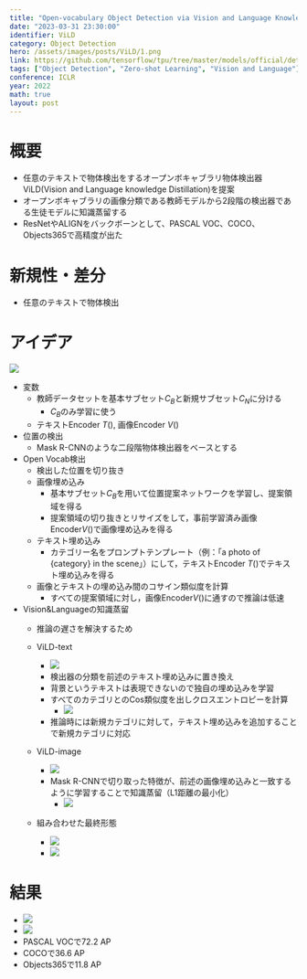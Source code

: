 ```yaml
---
title: "Open-vocabulary Object Detection via Vision and Language Knowledge Distillation"
date: "2023-03-31 23:30:00"
identifier: ViLD
category: Object Detection
hero: /assets/images/posts/ViLD/1.png
link: https://github.com/tensorflow/tpu/tree/master/models/official/detection/projects/vild
tags: ["Object Detection", "Zero-shot Learning", "Vision and Language"]
conference: ICLR
year: 2022
math: true
layout: post
---
```


# 概要

- 任意のテキストで物体検出をするオープンボキャブラリ物体検出器ViLD(Vision and Language knowledge Distillation)を提案
- オープンボキャブラリの画像分類である教師モデルから2段階の検出器である生徒モデルに知識蒸留する
- ResNetやALIGNをバックボーンとして、PASCAL VOC、COCO、Objects365で高精度が出た
<!--more-->

# 新規性・差分

- 任意のテキストで物体検出

# アイデア

![](/assets/images/posts/ViLD/2.png)

- 変数
    - 教師データセットを基本サブセット$C_B$と新規サブセット$C_N$に分ける
        - $C_B$のみ学習に使う
    - テキストEncoder  $T()$, 画像Encoder $V()$
- 位置の検出
    - Mask R-CNNのような二段階物体検出器をベースとする
- Open Vocab検出
    - 検出した位置を切り抜き
    - 画像埋め込み
        - 基本サブセット$C_B$を用いて位置提案ネットワークを学習し、提案領域を得る
        - 提案領域の切り抜きとリサイズをして，事前学習済み画像Encoder$V()$で画像埋め込みを得る
    - テキスト埋め込み
        - カテゴリー名をプロンプトテンプレート（例：「a photo of {category} in the scene」）にして，テキストEncoder  $T()$でテキスト埋め込みを得る
    - 画像とテキストの埋め込み間のコサイン類似度を計算
        - すべての提案領域に対し，画像Encoder$V()$に通すので推論は低速
- Vision&Languageの知識蒸留
    - 推論の遅さを解決するため
    - ViLD-text
        - ![](/assets/images/posts/ViLD/3.png)
        - 検出器の分類を前述のテキスト埋め込みに置き換え
        - 背景というテキストは表現できないので独自の埋め込みを学習
        - すべてのカテゴリとのCos類似度を出しクロスエントロピーを計算
            - ![](/assets/images/posts/ViLD/4.png)
        - 推論時には新規カテゴリに対して，テキスト埋め込みを追加することで新規カテゴリに対応
    - ViLD-image
        - ![](/assets/images/posts/ViLD/5.png)
        - Mask R-CNNで切り取った特徴が、前述の画像埋め込みと一致するように学習することで知識蒸留（L1距離の最小化）
            - ![](/assets/images/posts/ViLD/6.png)
            
    - 組み合わせた最終形態
        - ![](/assets/images/posts/ViLD/7.png)
        - ![](/assets/images/posts/ViLD/8.png)
        

# 結果

- ![](/assets/images/posts/ViLD/9.png)
- ![](/assets/images/posts/ViLD/10.png)
- PASCAL VOCで72.2 AP
- COCOで36.6 AP
- Objects365で11.8 AP